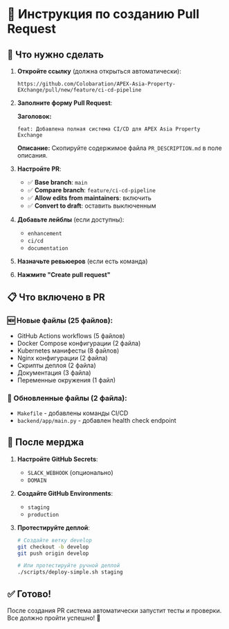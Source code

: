 # 📝 Инструкция по созданию Pull Request

## 🎯 Что нужно сделать

1. **Откройте ссылку** (должна открыться автоматически):
   ```
   https://github.com/Colobaration/APEX-Asia-Property-EXchange/pull/new/feature/ci-cd-pipeline
   ```

2. **Заполните форму Pull Request**:

   **Заголовок:**
   ```
   feat: Добавлена полная система CI/CD для APEX Asia Property Exchange
   ```

   **Описание:**
   Скопируйте содержимое файла `PR_DESCRIPTION.md` в поле описания.

3. **Настройте PR**:
   - ✅ **Base branch**: `main`
   - ✅ **Compare branch**: `feature/ci-cd-pipeline`
   - ✅ **Allow edits from maintainers**: включить
   - ✅ **Convert to draft**: оставить выключенным

4. **Добавьте лейблы** (если доступны):
   - `enhancement`
   - `ci/cd`
   - `documentation`

5. **Назначьте ревьюеров** (если есть команда)

6. **Нажмите "Create pull request"**

## 📋 Что включено в PR

### 🆕 Новые файлы (25 файлов):
- GitHub Actions workflows (5 файлов)
- Docker Compose конфигурации (2 файла)
- Kubernetes манифесты (8 файлов)
- Nginx конфигурации (2 файла)
- Скрипты деплоя (2 файла)
- Документация (3 файла)
- Переменные окружения (1 файл)

### 🔄 Обновленные файлы (2 файла):
- `Makefile` - добавлены команды CI/CD
- `backend/app/main.py` - добавлен health check endpoint

## 🚀 После мерджа

1. **Настройте GitHub Secrets**:
   - `SLACK_WEBHOOK` (опционально)
   - `DOMAIN`

2. **Создайте GitHub Environments**:
   - `staging`
   - `production`

3. **Протестируйте деплой**:
   ```bash
   # Создайте ветку develop
   git checkout -b develop
   git push origin develop
   
   # Или протестируйте ручной деплой
   ./scripts/deploy-simple.sh staging
   ```

## ✅ Готово!

После создания PR система автоматически запустит тесты и проверки. Все должно пройти успешно! 🎉
